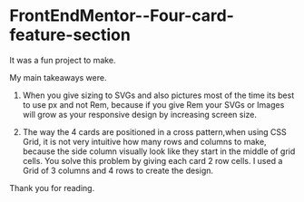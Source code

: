 # FrontEndMentor--Four-card-feature-section

It was a fun project to make.

My main takeaways were.

1. When you give sizing to SVGs and also pictures most of the time its best to use px and not Rem, because if you give Rem your SVGs or Images will grow as your responsive design  by increasing screen size.

2. The way the 4 cards are positioned in a cross pattern,when using CSS Grid, it is not very intuitive how many rows and columns to make, because the side column visually look like they start in the middle of  grid cells. You solve this problem by giving each card 2 row cells.
I used a Grid of 3 columns and 4 rows to create the design.

Thank you for reading.
